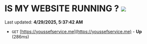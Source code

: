 # IS MY WEBSITE RUNNING ? [![](https://img.shields.io/static/v1?label=Sponsor&message=%E2%9D%A4&logo=GitHub&color=%23fe8e86)](https://github.com/sponsors/Youssef-Lehmam)

Last updated: **4/29/2025, 5:37:42 AM**

- `GET` [https://youssefservice.me](https://youssefservice.me) - **Up** (286ms)

